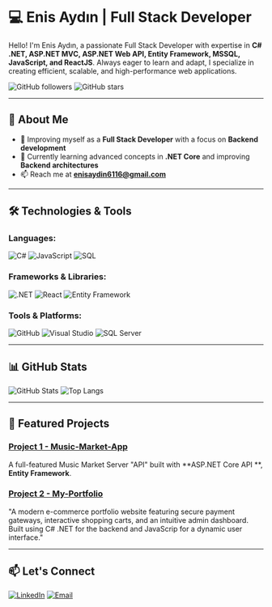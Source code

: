 # 💻 Enis Aydın | Full Stack Developer

Hello! I'm Enis Aydın, a passionate Full Stack Developer with expertise in **C# .NET, ASP.NET MVC, ASP.NET Web API, Entity Framework, MSSQL, JavaScript, and ReactJS**. Always eager to learn and adapt, I specialize in creating efficient, scalable, and high-performance web applications.

![GitHub followers](https://img.shields.io/github/followers/enisaydin?style=social)
![GitHub stars](https://img.shields.io/github/stars/enisaydin?style=social)

---

## 🚀 About Me

- 💼 Improving myself as a **Full Stack Developer** with a focus on **Backend development**
- 🔭 Currently learning advanced concepts in **.NET Core** and improving **Backend architectures**
- 📫 Reach me at **enisaydin6116@gmail.com**


---

## 🛠️ Technologies & Tools

### Languages:
![C#](https://img.shields.io/badge/C%23-239120?style=for-the-badge&logo=c-sharp&logoColor=white)
![JavaScript](https://img.shields.io/badge/JavaScript-F7DF1E?style=for-the-badge&logo=javascript&logoColor=black)
![SQL](https://img.shields.io/badge/SQL-316192?style=for-the-badge&logo=microsoft-sql-server&logoColor=white)

### Frameworks & Libraries:
![.NET](https://img.shields.io/badge/.NET-512BD4?style=for-the-badge&logo=.net&logoColor=white)
![React](https://img.shields.io/badge/React-20232A?style=for-the-badge&logo=react&logoColor=61DAFB)
![Entity Framework](https://img.shields.io/badge/Entity%20Framework-512BD4?style=for-the-badge&logo=.net&logoColor=white)

### Tools & Platforms:
![GitHub](https://img.shields.io/badge/GitHub-181717?style=for-the-badge&logo=github&logoColor=white)
![Visual Studio](https://img.shields.io/badge/Visual%20Studio-5C2D91?style=for-the-badge&logo=visual-studio&logoColor=white)
![SQL Server](https://img.shields.io/badge/Microsoft%20SQL%20Server-CC2927?style=for-the-badge&logo=microsoft-sql-server&logoColor=white)

---

## 📊 GitHub Stats

![GitHub Stats](https://github-readme-stats.vercel.app/api?username=enisaydin&show_icons=true&theme=radical)
![Top Langs](https://github-readme-stats.vercel.app/api/top-langs/?username=enisaydin&layout=compact&theme=radical)

---

## 📌 Featured Projects

### [Project 1 - Music-Market-App](https://github.com/enisaydin/ASP.NET-MVC-API-MUSIC-MARKET-APP)
A full-featured Music Market Server "API" built with **ASP.NET Core API **, **Entity Framework**.

### [Project 2 - My-Portfolio](https://github.com/enisaydin/ASP.NET-MVC-MYPORTFOLIOPROJECT)
"A modern e-commerce portfolio website featuring secure payment gateways, interactive shopping carts, and an intuitive admin dashboard. Built using C# .NET for the backend and JavaScrip for a dynamic user interface."

---

## 📫 Let's Connect

[![LinkedIn](https://img.shields.io/badge/LinkedIn-0077B5?style=for-the-badge&logo=linkedin&logoColor=white)](https://linkedin.com/in/enisaydin_)
[![Email](https://img.shields.io/badge/Email-D14836?style=for-the-badge&logo=gmail&logoColor=white)](mailto:enisaydin6116@gmail.com)

